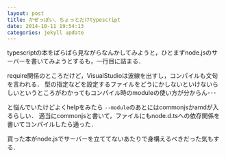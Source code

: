 ```yaml
---
layout: post
title: かぜっぽい、ちょっとだけtypescript
date: 2014-10-11 19:54:13
categories: jekyll update
---
```

typescriptの本をぱらぱら見ながらなんかしてみようと，ひとまずnode.jsのサーバーを書いてみようとするも，一行目に詰まる．

require関係のところだけど，VisualStudioは波線を出すし，コンパイルも文句を言われる．
型の指定などを設定するファイルをどうにかしないといけないらしいというところがわかってもコンパイル時のmoduleの使い方が分からん･･･

と悩んでいたけどよくhelpをみたら `--module`のあとにはcommonjsかamdが入るらしい．
適当にcommonjsと書いて，ファイルにもnode.d.tsへの依存関係を書いてコンパイルしたら通った．

買った本がnode.jsでサーバーを立ててないあたりで身構えるべきだった気もする．
